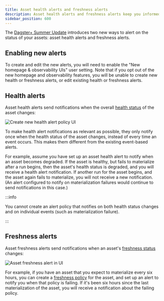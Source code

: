 ```yaml
---
title: Asset health alerts and freshness alerts
description: Asset health alerts and freshness alerts keep you informed about the status of your assets.
sidebar_position: 600
---
```


The [Dagster+ Summer Update](/guides/labs/observability-update) introduces two new ways to alert on the status of your assets: asset health alerts and freshness alerts.

## Enabling new alerts

To create and edit the new alerts, you will need to enable the "New homepage & observability UIs" user setting. Note that if you opt out of the new homepage and observability features, you will be unable to create new health or freshness alerts, or edit existing health or freshness alerts.

## Health alerts

Asset health alerts send notifications when the overall [health status](/guides/labs/observability-update/asset-health) of the asset changes:

![Create new health alert policy UI](/images/guides/labs/observability-update/create-new-alert-policy.png)

To make health alert notifications as relevant as possible, they only notify once when the health status of the asset changes, instead of every time an event occurs. This makes them different from the existing event-based alerts.

For example, assume you have set up an asset health alert to notify when an asset becomes degraded. If the asset is healthy, but fails to materialize after a run begins, then the asset's health status is degraded, and you will receive a health alert notification. If another run for the asset begins, and the asset again fails to materialize, you will not receive a new notification. (An alert configured to notify on materialization failures would continue to send notifications in this case.)

:::info

You cannot create an alert policy that notifies on both health status changes and on individual events (such as materialization failure).

:::

## Freshness alerts

Asset freshness alerts send notifications when an asset's [freshness status](/guides/labs/observability-update/freshness) changes:

![Asset freshness alert in UI](/images/guides/labs/observability-update/create-new-freshness-alert.png)

For example, if you have an asset that you expect to materialize every six hours, you can create a [freshness policy](/guides/labs/observability-update/freshness) for the asset, and set up an alert to notify you when that policy is failing. If it's been six hours since the last materialization of the asset, you will receive a notification about the failing policy.
